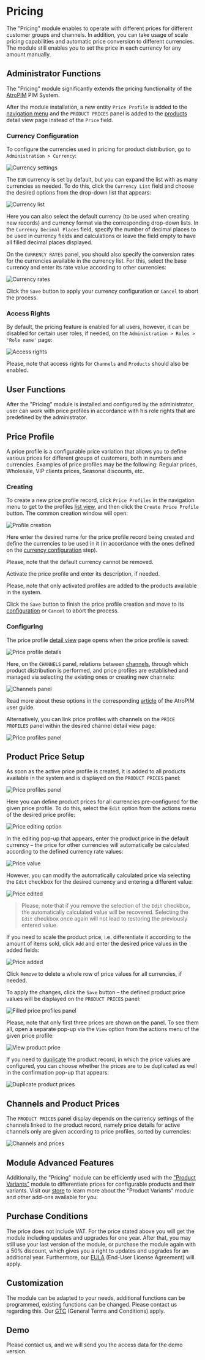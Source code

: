 # Pricing 

The "Pricing" module enables to operate with different prices for different customer groups and channels. In addition, you can take usage of scale pricing capabilities and automatic price conversion to different currencies. The module still enables you to set the price in each currency for any amount manually.

## Administrator Functions  

The "Pricing" module significantly extends the pricing functionality of the [AtroPIM](/atrocore/docs/blob/master/atropim/user-guide/what-is-atropim.md) PIM System.

After the module installation, a new entity `Price Profile` is added to the [navigation menu](https://atropim.com/help/user-interface#navigation-menu) and the `PRODUCT PRICES` panel is added to the [products](https://atropim.com/help/products) detail view page instead of the `Price` field.



### Currency Configuration

To configure the currencies used in pricing for product distribution, go to `Administration > Currency`:

![Currency settings](./_assets/pricing/currency-settings.jpg)

The `EUR` currency is set by default, but you can expand the list with as many currencies as needed. To do this, click the `Currency List` field and choose the desired options from the drop-down list that appears:

![Currency list](./_assets/pricing/currency-list.jpg)

Here you can also select the default currency (to be used when creating new records) and currency format via the corresponding drop-down lists. In the `Currency Decimal Places` field, specify the number of decimal places to be used in currency fields and calculations or leave the field empty to have all filled decimal places displayed.

On the `CURRENCY RATES` panel, you should also specify the conversion rates for the currencies available in the currency list. For this, select the base currency and enter its rate value according to other currencies:

![Currency rates](./_assets/pricing/currency-rates.jpg)

Click the `Save` button to apply your currency configuration or `Cancel` to abort the process.

### Access Rights

By default, the pricing feature is enabled for all users, however, it can be disabled for certain user roles, if needed, on the `Administration > Roles > 'Role name'` page:

![Access rights](./_assets/pricing/pricing-role-cfg.jpg)

Please, note that access rights for `Channels` and `Products` should also be enabled.

## User Functions

After the "Pricing" module is installed and configured by the administrator, user can work with price profiles in accordance with his role rights that are predefined by the administrator.

## Price Profile

A price profile is a configurable price variation that allows you to define various prices for different groups of customers, both in numbers and currencies. Examples of price profiles may be the following: Regular prices, Wholesale, VIP clients prices, Seasonal discounts, etc.

### Creating

To create a new price profile record, click `Price Profiles` in the navigation menu to get to the profiles [list view](https://atropim.com/help/views-and-panels#list-view), and then click the `Create Price Profile` button. The common creation window will open:

![Profile creation](./_assets/pricing/profile-create.jpg)

Here enter the desired name for the price profile record being created and define the currencies to be used in it (in accordance with the ones defined on the [currency configuration](#currency-configuration) step). 

Please, note that the default currency cannot be removed.

Activate the price profile and enter its description, if needed.

Please, note that only activated profiles are added to the products available in the system.

Click the `Save` button to finish the price profile creation and move to its [configuration](#configuring) or `Cancel` to abort the process.

### Configuring

The price profile [detail view](https://atropim.com/help/views-and-panels#detail-view) page opens when the price profile is saved:

![Price profile details](./_assets/pricing/price-profile-details.jpg)

Here, on the `CHANNELS` panel, relations between [channels](https://atropim.com/help/channels), through which product distribution is performed, and price profiles are established and managed via selecting the existing ones or creating new channels:

![Channels panel](./_assets/pricing/channels-panel.jpg)

Read more about these options in the corresponding [article](https://atropim.com/help/products#channels) of the AtroPIM user guide. 

Alternatively, you can link price profiles with channels on the `PRICE PROFILES` panel within the desired channel detail view page:

![Price profiles panel](./_assets/pricing/price-profiles-panel.jpg)

## Product Price Setup

As soon as the active price profile is created, it is added to all products available in the system and is displayed on the `PRODUCT PRICES` panel:

![Price profiles panel](./_assets/pricing/product-prices-panel.jpg)

Here you can define product prices for all currencies pre-configured for the given price profile. To do this, select the `Edit` option from the actions menu of the desired price profile:

![Price editing option](./_assets/pricing/price-edit-option.jpg)

In the editing pop-up that appears, enter the product price in the default currency – the price for other currencies will automatically be calculated according to the defined currency rate values:

![Price value](./_assets/pricing/price-value.jpg)

However, you can modify the automatically calculated price via selecting the `Edit` checkbox for the desired currency and entering a different value:

![Price edited](./_assets/pricing/price-edited.jpg)

> Please, note that if you remove the selection of the `Edit` checkbox, the automatically calculated value will be recovered. Selecting the `Edit` checkbox once again will not lead to restoring the previously entered value.
  
If you need to scale the product price, i.e. differentiate it according to the amount of items sold, click `Add` and enter the desired price values in the added fields:

![Price added](./_assets/pricing/price-added.jpg)

Click `Remove` to delete a whole row of price values for all currencies, if needed.

To apply the changes, click the `Save` button – the defined product price values will be displayed on the `PRODUCT PRICES` panel:

![Filled price profiles panel](./_assets/pricing/product-prices-panel-filled.jpg)

Please, note that only first three prices are shown on the panel. To see them all, open a separate pop-up via the `View` option from the actions menu of the given price profile:

![View product price](./_assets/pricing/product-price-view.jpg)

If you need to [duplicate](https://atropim.com/help/products#duplicating) the product record, in which the price values are configured, you can choose whether the prices are to be duplicated as well in the confirmation pop-up that appears:

![Duplicate product prices](./_assets/pricing/product-duplicate-prices.jpg)
 
## Channels and Product Prices

The `PRODUCT PRICES` panel display depends on the currency settings of the channels linked to the product record, namely price details for active channels only are given according to price profiles, sorted by currencies:

![Channels and prices](./_assets/pricing/channels-prices.jpg)

## Module Advanced Features

Additionally, the "Pricing" module can be efficiently used with the ["Product Variants"](https://atropim.com/store/product-variants) module to differentiate prices for configurable products and their variants. Visit our [store](https://atropim.com/store) to learn more about the "Product Variants" module and other add-ons available for you.

## Purchase Conditions
The price does not include VAT. For the price stated above you will get the module including updates and upgrades for one year. After that, you may still use your last version of the module, or purchase the module again with a 50% discount, which gives you a right to updates and upgrades for an additional year. Furthermore, our [EULA](https://atropim.com/eula) (End-User License Agreement) will apply.

## Customization
The module can be adapted to your needs, additional functions can be programmed, existing functions can be changed. Please contact us regarding this. Our [GTC](https://atropim.com/gtc) (General Terms and Conditions) apply.

## Demo
Please contact us, and we will send you the access data for the demo version.
